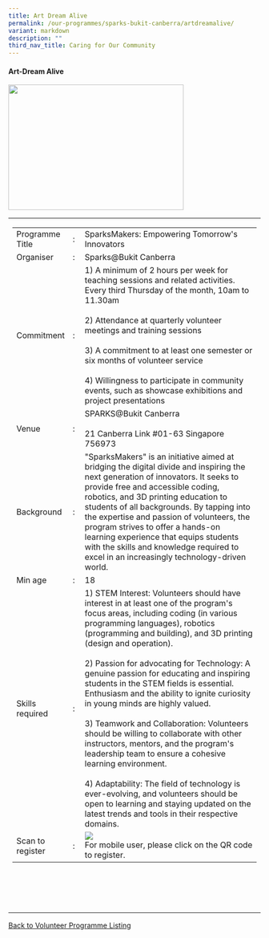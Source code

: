 ```yaml
---
title: Art Dream Alive
permalink: /our-programmes/sparks-bukit-canberra/artdreamalive/
variant: markdown
description: ""
third_nav_title: Caring for Our Community
---
```

#### Art-Dream Alive

<img style="width:350px;height:250px;" src="/images/SPARKS@Bukit%20Canberra/art%20dream%20alive.jpg">
<table border="0" width="100%">
	<tbody><tr>						
		<td width="60%">
			<table border="0" width="100%">
				<tbody><tr>
					<td width="20%">
						Programme Title
					</td>
					<td width="5%">
						:
					</td>
					<td>
						SparksMakers: Empowering Tomorrow's Innovators 
					</td>
				</tr>
					<tr><td width="20%">
						Organiser
					</td>
					<td width="5%">
						:
					</td>
					<td>
						Sparks@Bukit Canberra
					</td>
				</tr>
				<tr>
					<td width="20%">
						Commitment
					</td>
					<td width="5%">
						:
					</td>
					<td width="75%">						   
					1) A minimum of 2 hours per week for teaching sessions and related activities.
						Every third Thursday of the month, 10am to 11.30am<br><br>
					2) Attendance at quarterly volunteer meetings and training sessions<br><br>
					3) A commitment to at least one semester or six months of volunteer service<br><br>
					4) Willingness to participate in community events, such as showcase exhibitions and project presentations
					</td>
				</tr>
				<tr>
					<td width="20%">
					 Venue
					</td>
					<td width="5%">
						:
					</td>
					<td width="75%">
					  SPARKS@Bukit Canberra<br><br>
21 Canberra Link #01-63 Singapore 756973
					</td>
				</tr>
				<tr>
					<td width="20%">
						Background
					</td>
					<td width="5%">
						:
					</td>
					<td width="75%">
						        "SparksMakers" is an initiative aimed at bridging the digital divide and inspiring the next generation of innovators. It seeks to provide free and accessible coding, robotics, and 3D printing education to students of all backgrounds. By tapping into the expertise and passion of volunteers, the program strives to offer a hands-on learning experience that equips students with the skills and knowledge required to excel in an increasingly technology-driven world.  
					</td>
				</tr>
				<tr>
					<td width="20%">
						Min age
					</td>
					<td width="5%">
						:
					</td>
					<td width="75%">
						18
					</td>
				</tr>
		<tr>
					<td width="20%">
						Skills required
					</td>
					<td width="5%">
						:
					</td>
					<td>
						       1) STEM Interest: Volunteers should have interest in at least one of the program's focus areas, including coding (in various programming languages), robotics (programming and building), and 3D printing (design and operation).<br><br>
						       2) Passion for advocating for Technology: A genuine passion for educating and inspiring students in the STEM fields is essential. Enthusiasm and the ability to ignite curiosity in young minds are highly valued.<br><br>
									3) Teamwork and Collaboration: Volunteers should be willing to collaborate with other instructors, mentors, and the program's leadership team to ensure a cohesive learning environment.<br><br>
									4) Adaptability: The field of technology is ever-evolving, and volunteers should be open to learning and staying updated on the latest trends and tools in their respective domains.
			</td>
				</tr>
		<tr>
					<td width="20%">
						Scan to register
					</td>
					<td width="5%">
						:
					</td>
					<td><a href="https://form.gov.sg/64ae6ec323e5470011bfdc1c">
						<img style="width=60px;height=60px;" src="/images/SPARKS@Bukit%20Canberra/art%20dream%20alive%20qr.png"></a><br>
						        For mobile user, please click on the QR code to register.
				</td></tr>
</tbody></table>


<br>
			<br>
			<br>
			<br>
			
</td></tr></tbody></table>
<a href="/our-programmes/sparks-bukit-canberra/volunteering-opportunities/">
	Back to Volunteer Programme Listing</a>
